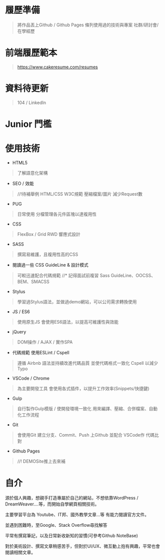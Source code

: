 # 履歷準備
> 將作品丟上Github / Github Pages
> 條列使用過的技術與專案
> 社群/研討會/在學經歷

# 前端履歷範本
> https://www.cakeresume.com/resumes

# 資料待更新
> 104 / LinkedIn

# Junior 門檻

# 使用技術
- HTML5 
> 了解語意化架構

- SEO / 效能
> //!待補舉例
> HTML/CSS W3C規範
> 壓縮檔案/圖片
> 減少Request數

- PUG 
> 日常使用 分檔管理各元件區塊以達複用性

- CSS 
> FlexBox / Grid
> RWD 響應式設計

- SASS 
> 撰寫易維護，且複用性高的CSS
- 閱讀過一些 CSS GuideLine & 設計模式
> 可較迅速配合代碼規範
//* 記得面試前複習
> Sass GuideLine、OOCSS、BEM、SMACSS

- Stylus
> 學習過Stylus語法，並做過demo網站，可以公司需求轉換使用

- JS / ES6
> 使用原生JS 
> 會使用ES6語法，以提高可維護性與效能

- jQuery
> DOM操作 / AJAX / 實作SPA

- 代碼規範 使用ESLint / Cspell
> 遵循 Airbnb 語法並持續改進代碼品質
> 並使代碼格式一致化
> Cspell 以減少 Typo

- VSCode / Chrome
> 為主要開發工具
> 會使用各式插件，以提升工作效率(Snippets/快捷鍵)

- Gulp
> 自行製作Gulp模版 / 使開發環境一致化
> 用來編譯、壓縮、合併檔案、自動化工作流程

- Git
> 會使用Git 建立分支、Commit、Push 上Github
> 並配合 VSCode作 代碼比對

- Github Pages
> //! DEMOSite推上去來補

# 自介
源於個人興趣，想親手打造專屬於自己的網站，不想依靠WordPress / DreamWeaver....等，而開始自學網頁相關技術。

主要學習平台為 Youtube、IT邦、國外教學文章...等
有能力閱讀官方文件。

並遇到困難時，至Google、Stack Overflow尋找解答

平常有撰寫筆記，以及日常新收新知的習慣(可參考Github NoteBase)

對於美術設計、撰寫文章稍感苦手，但對於UI/UX、微互動上抱有興趣，平常也會閱讀相關文章。

